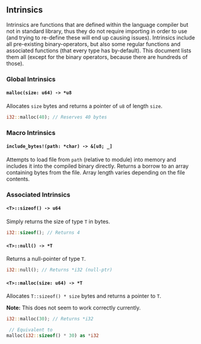 ## Intrinsics

Intrinsics are functions that are defined within the language compiler but not
in standard library, thus they do not require importing in order to use (and
trying to re-define these will end up causing issues). Intrinsics include all
pre-existing binary-operators, but also some regular functions and associated
functions (that every type has by-default). This document lists them all (except
for the binary operators, because there are hundreds of those).

### Global Intrinsics

#### `malloc(size: u64) -> *u8`

Allocates `size` bytes and returns a pointer of `u8` of length `size`.

```rust
i32::malloc(40); // Reserves 40 bytes
```

### Macro Intrinsics

#### `include_bytes!(path: *char) -> &[u8; _]`

Attempts to load file from `path` (relative to module) into memory and includes
it into the compiled binary directly. Returns a borrow to an array containing
bytes from the file. Array length varies depending on the file contents.

### Associated Intrinsics

#### `<T>::sizeof() -> u64`

Simply returns the size of type `T` in bytes.

```rust
i32::sizeof(); // Returns 4
```

#### `<T>::null() -> *T`

Returns a null-pointer of type `T`.

```rust
i32::null(); // Returns *i32 (null-ptr)
```

#### `<T>::malloc(size: u64) -> *T`

Allocates `T::sizeof() * size` bytes and returns a pointer to `T`.

**Note:** This does not seem to work correctly currently.

```rust
i32::malloc(30); // Returns *i32

 // Equivalent to
malloc(i32::sizeof() * 30) as *i32
```